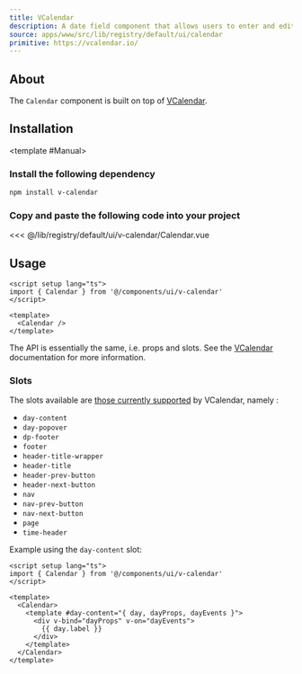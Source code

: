 ```yaml
---
title: VCalendar
description: A date field component that allows users to enter and edit date.
source: apps/www/src/lib/registry/default/ui/calendar
primitive: https://vcalendar.io/
---
```


<ComponentPreview name="VCalendarDemo" />

## About

The `Calendar` component is built on top of [VCalendar](https://vcalendar.io/getting-started/installation.html).

## Installation

<TabPreview name="CLI">
<template #CLI>

```bash
npx shadcn-vue@latest add v-calendar
```
</template>

<template #Manual>

<Steps>

### Install the following dependency

```bash
npm install v-calendar
```

### Copy and paste the following code into your project

<<< @/lib/registry/default/ui/v-calendar/Calendar.vue

</Steps>

</template>
</TabPreview>

## Usage

```vue
<script setup lang="ts">
import { Calendar } from '@/components/ui/v-calendar'
</script>

<template>
  <Calendar />
</template>
```

The API is essentially the same, i.e. props and slots. See the [VCalendar](https://vcalendar.io/getting-started/installation.html) documentation for more information.

### Slots

The slots available are [those currently supported](https://github.com/nathanreyes/v-calendar/blob/v3.1.2/src/components/Calendar/CalendarSlot.vue#L16-L28) by VCalendar, namely :

- `day-content`
- `day-popover`
- `dp-footer`
- `footer`
- `header-title-wrapper`
- `header-title`
- `header-prev-button`
- `header-next-button`
- `nav`
- `nav-prev-button`
- `nav-next-button`
- `page`
- `time-header`

Example using the `day-content` slot:

```vue
<script setup lang="ts">
import { Calendar } from '@/components/ui/v-calendar'
</script>

<template>
  <Calendar>
    <template #day-content="{ day, dayProps, dayEvents }">
      <div v-bind="dayProps" v-on="dayEvents">
        {{ day.label }}
      </div>
    </template>
  </Calendar>
</template>
```
